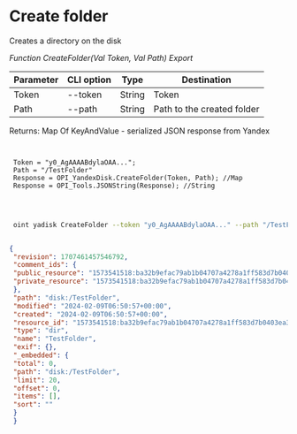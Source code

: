 ﻿---
sidebar_position: 2
---

# Create folder
 Creates a directory on the disk


*Function CreateFolder(Val Token, Val Path) Export*

 | Parameter | CLI option | Type | Destination |
 |-|-|-|-|
 | Token | --token | String | Token |
 | Path | --path | String | Path to the created folder |

 
 Returns: Map Of KeyAndValue - serialized JSON response from Yandex

```bsl title="Code example"
	
 
 Token = "y0_AgAAAABdylaOAA...";
 Path = "/TestFolder"
 Response = OPI_YandexDisk.CreateFolder(Token, Path); //Map
 Response = OPI_Tools.JSONString(Response); //String
 
	
```

```sh title="CLI command example"
 
 oint yadisk CreateFolder --token "y0_AgAAAABdylaOAA..." --path "/TestFolder"

```


```json title="Result"

{
 "revision": 1707461457546792,
 "comment_ids": {
 "public_resource": "1573541518:ba32b9efac79ab1b04707a4278a1ff583d7b0403ea306035f1b910e56c6ef3ac",
 "private_resource": "1573541518:ba32b9efac79ab1b04707a4278a1ff583d7b0403ea306035f1b910e56c6ef3ac"
 },
 "path": "disk:/TestFolder",
 "modified": "2024-02-09T06:50:57+00:00",
 "created": "2024-02-09T06:50:57+00:00",
 "resource_id": "1573541518:ba32b9efac79ab1b04707a4278a1ff583d7b0403ea306035f1b910e56c6ef3ac",
 "type": "dir",
 "name": "TestFolder",
 "exif": {},
 "_embedded": {
 "total": 0,
 "path": "disk:/TestFolder",
 "limit": 20,
 "offset": 0,
 "items": [],
 "sort": ""
 }
 }

```
